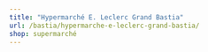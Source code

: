 ```yaml
---
title: "Hypermarché E. Leclerc Grand Bastia"
url: /bastia/hypermarche-e-leclerc-grand-bastia/
shop: supermarché
---
```

